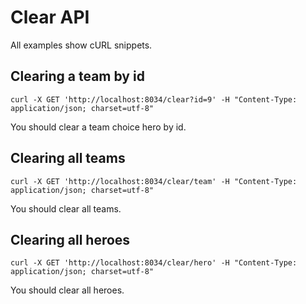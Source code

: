 # Clear API

All examples show cURL snippets.

## Clearing a team by id

```shel
curl -X GET 'http://localhost:8034/clear?id=9' -H "Content-Type: application/json; charset=utf-8"
```

You should clear a team choice hero by id.

## Clearing all teams

```shell
curl -X GET 'http://localhost:8034/clear/team' -H "Content-Type: application/json; charset=utf-8"
```

You should clear all teams.

## Clearing all heroes

```shell
curl -X GET 'http://localhost:8034/clear/hero' -H "Content-Type: application/json; charset=utf-8"
```

You should clear all heroes.
